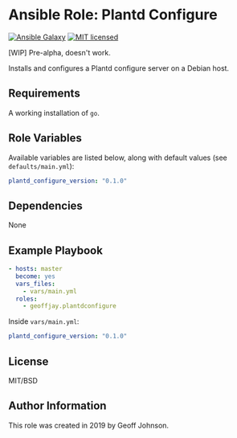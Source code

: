 # Ansible Role: Plantd Configure

<!--[![Build Status](https://img.shields.io/travis/geoffjay/ansible-plantd-configure/master.svg?style=flat)](https://travis-ci.org/geoffjay/ansible-plantd-configure-->
<!--[![stability-stable](https://img.shields.io/badge/stability-stable-green.svg?style=flat)](https://github.com/orangemug/stability-badges)-->
[![Ansible Galaxy](https://img.shields.io/ansible/role/36028.svg?style=flat)](https://galaxy.ansible.com/geoffjay/plantdconfigure)
[![MIT licensed](https://img.shields.io/badge/license-MIT-blue.svg?style=flat)](https://raw.githubusercontent.com/geoffjay/ansible-plantd-configure/master/LICENSE)

[WIP] Pre-alpha, doesn't work.

Installs and configures a Plantd configure server on a Debian host.

## Requirements

A working installation of `go`.

## Role Variables

Available variables are listed below, along with default values (see `defaults/main.yml`):

```yml
plantd_configure_version: "0.1.0"
```

## Dependencies

None

## Example Playbook

```yml
- hosts: master
  become: yes
  vars_files:
    - vars/main.yml
  roles:
    - geoffjay.plantdconfigure
```

Inside `vars/main.yml`:

```yml
plantd_configure_version: "0.1.0"
```

## License

MIT/BSD

## Author Information

This role was created in 2019 by Geoff Johnson.
